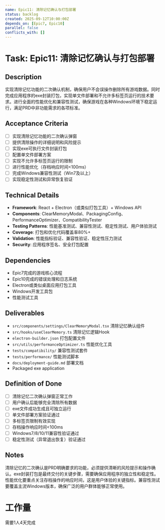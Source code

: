 ```yaml
---
name: Epic11: 清除记忆确认与打包部署
status: backlog
created: 2025-09-12T10:00:00Z
depends_on: [Epic7, Epic10]
parallel: false
conflicts_with: []
---
```


# Task: Epic11: 清除记忆确认与打包部署

## Description
实现清除记忆功能的二次确认机制，确保用户不会误操作删除所有游戏数据。同时完成应用程序的exe封装打包，实现单文件部署和不允许多标签页运行的技术要求。进行全面的性能优化和兼容性测试，确保游戏在各种Windows环境下稳定运行，满足PRD中非功能需求的各项标准。

## Acceptance Criteria
- [ ] 实现清除记忆功能的二次确认弹窗
- [ ] 提供清除操作的详细说明和风险提示
- [ ] 实现exe可执行文件封装打包
- [ ] 配置单文件部署方案
- [ ] 实现不允许多标签页运行的限制
- [ ] 进行性能优化（存档响应时间<100ms）
- [ ] 完成Windows兼容性测试（Win7及以上）
- [ ] 实现稳定性测试和异常恢复验证

## Technical Details
- **Framework**: React + Electron（或类似打包工具）+ Windows API
- **Components**: ClearMemoryModal、PackagingConfig、PerformanceOptimizer、CompatibilityTester
- **Testing Patterns**: 性能基准测试、兼容性测试、稳定性测试、用户体验测试
- **Coverage**: 打包和优化代码覆盖率80%+
- **Validation**: 性能指标验证、兼容性验证、稳定性压力测试
- **Security**: 应用程序签名、安全打包配置

## Dependencies
- Epic7完成的游戏核心流程
- Epic10完成的错误处理和日志系统
- Electron或类似桌面应用打包工具
- Windows开发工具包
- 性能测试工具

## Deliverables
- `src/components/settings/ClearMemoryModal.tsx` 清除记忆确认组件
- `src/hooks/useClearMemory.ts` 清除记忆逻辑Hook
- `electron-builder.json` 打包配置文件
- `src/utils/performanceOptimizer.ts` 性能优化工具
- `tests/compatibility/` 兼容性测试套件
- `tests/performance/` 性能测试脚本
- `docs/deployment-guide.md` 部署文档
- Packaged exe application

## Definition of Done
- [ ] 清除记忆二次确认弹窗正常工作
- [ ] 用户确认后能够完全清除所有数据
- [ ] exe文件成功生成且可独立运行
- [ ] 单文件部署方案验证通过
- [ ] 多标签页限制有效实现
- [ ] 存档操作响应时间<100ms
- [ ] Windows7/8/10/11兼容性验证通过
- [ ] 稳定性测试（异常退出恢复）验证通过

## Notes
清除记忆的二次确认是PRD明确要求的功能，必须提供清晰的风险提示和操作确认。exe封装打包是最终交付的关键步骤，需要确保应用程序的独立性和稳定性。性能优化要重点关注存档操作的响应时间，这是用户体验的关键指标。兼容性测试要覆盖主流Windows版本，确保广泛的用户群体能够正常使用。

# 工作量
需要1人4天完成
